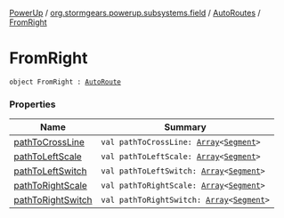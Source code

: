 [PowerUp](../../../index.md) / [org.stormgears.powerup.subsystems.field](../../index.md) / [AutoRoutes](../index.md) / [FromRight](./index.md)

# FromRight

`object FromRight : `[`AutoRoute`](../../-auto-route/index.md)

### Properties

| Name | Summary |
|---|---|
| [pathToCrossLine](path-to-cross-line.md) | `val pathToCrossLine: `[`Array`](https://kotlinlang.org/api/latest/jvm/stdlib/kotlin/-array/index.html)`<`[`Segment`](../../-segment/index.md)`>` |
| [pathToLeftScale](path-to-left-scale.md) | `val pathToLeftScale: `[`Array`](https://kotlinlang.org/api/latest/jvm/stdlib/kotlin/-array/index.html)`<`[`Segment`](../../-segment/index.md)`>` |
| [pathToLeftSwitch](path-to-left-switch.md) | `val pathToLeftSwitch: `[`Array`](https://kotlinlang.org/api/latest/jvm/stdlib/kotlin/-array/index.html)`<`[`Segment`](../../-segment/index.md)`>` |
| [pathToRightScale](path-to-right-scale.md) | `val pathToRightScale: `[`Array`](https://kotlinlang.org/api/latest/jvm/stdlib/kotlin/-array/index.html)`<`[`Segment`](../../-segment/index.md)`>` |
| [pathToRightSwitch](path-to-right-switch.md) | `val pathToRightSwitch: `[`Array`](https://kotlinlang.org/api/latest/jvm/stdlib/kotlin/-array/index.html)`<`[`Segment`](../../-segment/index.md)`>` |
